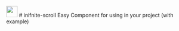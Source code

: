 <img src= "./infinite.png" height="30px" width="30px"/> # inifnite-scroll
Easy Component for using in your project (with example)
